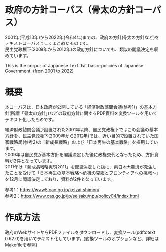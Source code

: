 # 政府の方針コーパス（骨太の方針コーパス）

2001年(平成13年)から2022年(令和4年)までの、政府の方針(骨太の方針など)をテキストコーパスとしてまとめたものです。<br>
民主党政権下(2009年から2012年)の政府方針についても、類似の閣議決定を収めています。<br>

This is the corpus of Japanese Text that basic-policies of Japanese Government. (from 2001 to 2022)

# 概要

本コーパスは、日本政府が公開している「経済財政諮問会議(参考1)」の基本方針(所謂「骨太の方針」)などの政府方針に関するPDF資料を変換ツールを用いてテキスト化したものです。<br>

経済財政諮問会議が設置された2001年以降、自民党政権下ではこの会議の基本方針を、民主党政権下(2009年から2012年)では、近い目的で設置されていた国家戦略局(参考2)の「新成長戦略」および「日本再生の基本戦略」を採用しています。<br>
2009年は自民党が基本方針を閣議決定した後に政権交代となったため、方針資料が2件となっています。<br>
2011年は「新成長戦略実現2011」を閣議決定した後に、東日本大震災が発生したことを受けて「日本再生の基本戦略～危機の克服とフロンティアへの挑戦～」を12月に閣議決定しており、資料が2件となっています。<br>

参考1：https://www5.cao.go.jp/keizai-shimon/<br>
参考2：https://www.cas.go.jp/jp/seisaku/npu/policy04/index.html

# 作成方法

政府のWebサイトからPDFファイルをダウンロードし、変換ツール(pdftotext 0.62.0)を用いてテキスト化しています。(変換ツールのオプションなど、詳細はMakefileを参照)
